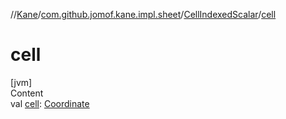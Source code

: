 //[Kane](../../index.md)/[com.github.jomof.kane.impl.sheet](../index.md)/[CellIndexedScalar](index.md)/[cell](cell.md)



# cell  
[jvm]  
Content  
val [cell](cell.md): [Coordinate](../../com.github.jomof.kane.impl/-coordinate/index.md)  



